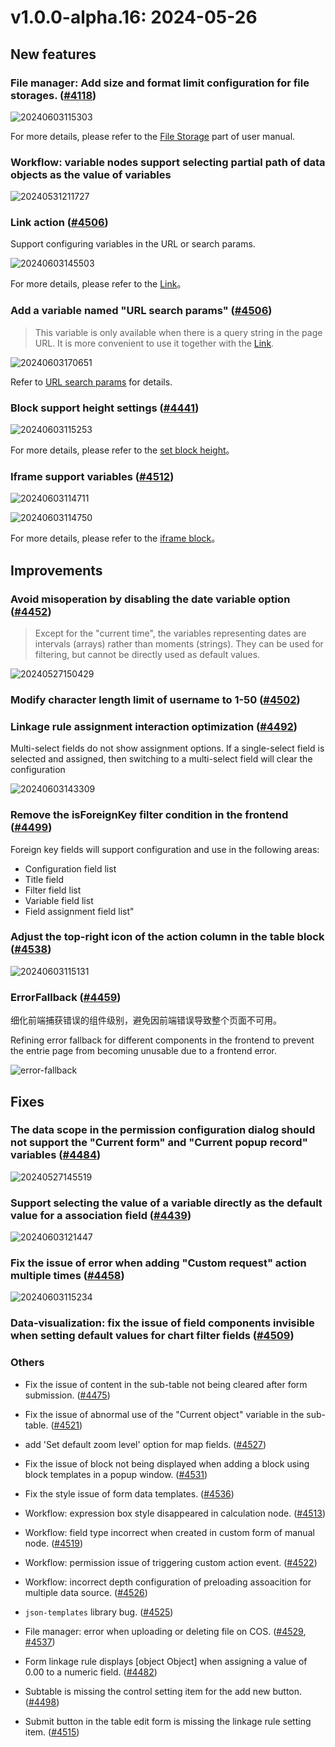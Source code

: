 # v1.0.0-alpha.16: 2024-05-26

## New features

### File manager: Add size and format limit configuration for file storages. (<a href="https://github.com/nocobase/nocobase/pull/4118" target="_blank">#4118</a>)

![20240603115303](https://static-docs.nocobase.com/20240603115303.png)

For more details, please refer to the [File Storage](https://docs-cn.nocobase.com/handbook/file-manager/storage) part of user manual.

### Workflow: variable nodes support selecting partial path of data objects as the value of variables

![20240531211727](https://static-docs.nocobase.com/20240531211727.png)

### Link action (<a href="https://github.com/nocobase/nocobase/pull/4506" target="_blank">#4506</a>)

Support configuring variables in the URL or search params.

![20240603145503](https://static-docs.nocobase.com/20240603145503.png)

For more details, please refer to the [Link](/handbook/ui/actions/types/link)。

### Add a variable named "URL search params" (<a href="https://github.com/nocobase/nocobase/pull/4506" target="_blank">#4506</a>)
> This variable is only available when there is a query string in the page URL. It is more convenient to use it together with the [Link](/handbook/ui/actions/types/link).

![20240603170651](https://nocobase-docs.oss-cn-beijing.aliyuncs.com/20240603170651.png)

Refer to [URL search params](/handbook/ui/variables#url-search-params) for details.

### Block support height settings (<a href="https://github.com/nocobase/nocobase/pull/4441" target="_blank">#4441</a>)

![20240603115253](https://static-docs.nocobase.com/20240603115253.gif)

For more details, please refer to the [set block height](/handbook/ui/blocks/block-settings/block-height)。

### Iframe support variables (<a href="https://github.com/nocobase/nocobase/pull/4512" target="_blank">#4512</a>)

![20240603114711](https://static-docs.nocobase.com/20240603114711.png)

![20240603114750](https://static-docs.nocobase.com/20240603114750.png)

For more details, please refer to the [iframe block](/handbook/block-iframe)。

## Improvements

### Avoid misoperation by disabling the date variable option (<a href="https://github.com/nocobase/nocobase/pull/4452" target="_blank">#4452</a>)

> Except for the "current time", the variables representing dates are intervals (arrays) rather than moments (strings). They can be used for filtering, but cannot be directly used as default values.

![20240527150429](https://static-docs.nocobase.com/20240527150429.png)

### Modify character length limit of username to 1-50 (<a href="https://github.com/nocobase/nocobase/pull/4502" target="_blank">#4502</a>)

### Linkage rule assignment interaction optimization (<a href="https://github.com/nocobase/nocobase/pull/4492" target="_blank">#4492</a>)

Multi-select fields do not show assignment options. If a single-select field is selected and assigned, then switching to a multi-select field will clear the configuration

![20240603143309](https://static-docs.nocobase.com/20240603143309.png)

### Remove the isForeignKey filter condition in the frontend (<a href="https://github.com/nocobase/nocobase/pull/4499" target="_blank">#4499</a>)

Foreign key fields will support configuration and use in the following areas:

- Configuration field list
- Title field
- Filter field list
- Variable field list
- Field assignment field list"

### Adjust the top-right icon of the action column in the table block (<a href="https://github.com/nocobase/nocobase/pull/4538" target="_blank">#4538</a>)

![20240603115131](https://nocobase-docs.oss-cn-beijing.aliyuncs.com/20240603115131.png)

### ErrorFallback (<a href="https://github.com/nocobase/nocobase/pull/4459" target="_blank">#4459</a>)

细化前端捕获错误的组件级别，避免因前端错误导致整个页面不可用。

Refining error fallback for different components in the frontend to prevent the entrie page from becoming unusable due to a frontend error.

![error-fallback](https://static-docs.nocobase.com/333997386-6b96a564-2713-45c3-b83b-52fa96ea888e.gif)

## Fixes

### The data scope in the permission configuration dialog should not support the "Current form" and "Current popup record" variables (<a href="https://github.com/nocobase/nocobase/pull/4484" target="_blank">#4484</a>)

![20240527145519](https://static-docs.nocobase.com/20240527145519.png)

### Support selecting the value of a variable directly as the default value for a association field (<a href="https://github.com/nocobase/nocobase/pull/4439" target="_blank">#4439</a>)

![20240603121447](https://nocobase-docs.oss-cn-beijing.aliyuncs.com/20240603121447.png)

### Fix the issue of error when adding "Custom request" action multiple times (<a href="https://github.com/nocobase/nocobase/pull/4458" target="_blank">#4458</a>)

![20240603115234](https://nocobase-docs.oss-cn-beijing.aliyuncs.com/20240603115234.png)

### Data-visualization: fix the issue of field components invisible when setting default values for chart filter fields (<a href="https://github.com/nocobase/nocobase/pull/4509" target="_blank">#4509</a>)

### Others

- Fix the issue of content in the sub-table not being cleared after form submission. (<a href="https://github.com/nocobase/nocobase/pull/4475" target="_blank">#4475</a>)
- Fix the issue of abnormal use of the "Current object" variable in the sub-table. (<a href="https://github.com/nocobase/nocobase/pull/4521" target="_blank">#4521</a>)
- add 'Set default zoom level' option for map fields. (<a href="https://github.com/nocobase/nocobase/pull/4527" target="_blank">#4527</a>)
- Fix the issue of block not being displayed when adding a block using block templates in a popup window. (<a href="https://github.com/nocobase/nocobase/pull/4531" target="_blank">#4531</a>)
- Fix the style issue of form data templates. (<a href="https://github.com/nocobase/nocobase/pull/4536" target="_blank">#4536</a>)
- Workflow: expression box style disappeared in calculation node. (<a href="https://github.com/nocobase/nocobase/pull/4513" target="_blank">#4513</a>)
- Workflow: field type incorrect when created in custom form of manual node. (<a href="https://github.com/nocobase/nocobase/pull/4519" target="_blank">#4519</a>)
- Workflow: permission issue of triggering custom action event. (<a href="https://github.com/nocobase/nocobase/pull/4522" target="_blank">#4522</a>)
- Workflow: incorrect depth configuration of preloading assoacition for multiple data source. (<a href="https://github.com/nocobase/nocobase/pull/4526" target="_blank">#4526</a>)
- `json-templates` library bug. (<a href="https://github.com/nocobase/nocobase/pull/4525" target="_blank">#4525</a>)
- File manager: error when uploading or deleting file on COS. (<a href="https://github.com/nocobase/nocobase/pull/4529" target="_blank">#4529</a>, <a href="https://github.com/nocobase/nocobase/pull/4537" target="_blank">#4537</a>)
- Form linkage rule displays [object Object] when assigning a value of 0.00 to a numeric field. (<a href="https://github.com/nocobase/nocobase/pull/4482" target="_blank">#4482</a>)

- Subtable is missing the control setting item for the add new button. (<a href="https://github.com/nocobase/nocobase/pull/4498" target="_blank">#4498</a>)

- Submit button in the table edit form is missing the linkage rule setting item. (<a href="https://github.com/nocobase/nocobase/pull/4515" target="_blank">#4515</a>)
